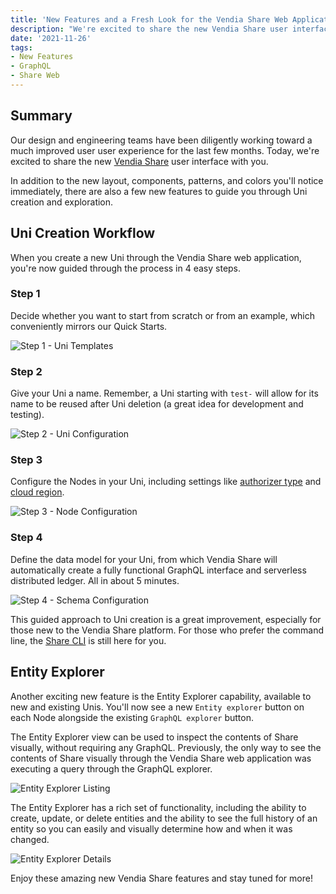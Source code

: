 ```yaml
---
title: 'New Features and a Fresh Look for the Vendia Share Web Application'
description: "We're excited to share the new Vendia Share user interface with you"
date: '2021-11-26'
tags:
- New Features
- GraphQL
- Share Web
---
```


## Summary

Our design and engineering teams have been diligently working toward a much improved user user experience for the last few months.  Today, we're excited to share the new [Vendia Share](https://share.vendia.net/) user interface with you.

In addition to the new layout, components, patterns, and colors you'll notice immediately, there are also a few new features to guide you through Uni creation and exploration.


## Uni Creation Workflow

When you create a new Uni through the Vendia Share web application, you're now guided through the process in 4 easy steps.


### Step 1

Decide whether you want to start from scratch or from an example, which conveniently mirrors our Quick Starts.

![Step 1 - Uni Templates](https://user-images.githubusercontent.com/85032783/144903327-0d9516be-30b4-499b-8ea5-a7147e17f5ac.png)

### Step 2

Give your Uni a name.  Remember, a Uni starting with `test-` will allow for its name to be reused after Uni deletion (a great idea for development and testing).



![Step 2 - Uni Configuration](https://user-images.githubusercontent.com/85032783/144903548-e00168b3-4fc1-428d-80e2-aad42974aec0.png)



### Step 3

Configure the Nodes in your Uni, including settings like [authorizer type](https://www.vendia.net/docs/share/node-access-control#how-to-set) and [cloud region](https://www.vendia.net/docs/share/cli/guide#supported-cloud-platforms-and-regions).


![Step 3 - Node Configuration](https://user-images.githubusercontent.com/85032783/144903604-8b9bed3d-c5ee-441e-9907-0c85cf5a04cb.png)


### Step 4

Define the data model for your Uni, from which Vendia Share will automatically create a fully functional GraphQL interface and serverless distributed ledger.  All in about 5 minutes.

![Step 4 - Schema Configuration](https://user-images.githubusercontent.com/85032783/144903624-11c1be90-9c69-47d8-b82a-125eb7c79d31.png)

This guided approach to Uni creation is a great improvement, especially for those new to the Vendia Share platform.  For those who prefer the command line, the [Share CLI](https://www.vendia.net/docs/share/cli/guide) is still here for you.

## Entity Explorer

Another exciting new feature is the Entity Explorer capability, available to new and existing Unis.  You'll now see a new `Entity explorer` button on each Node alongside the existing `GraphQL explorer` button.

The Entity Explorer view can be used to inspect the contents of Share visually, without requiring any GraphQL.  Previously, the only way to see the contents of Share visually through the Vendia Share web application was executing a query through the GraphQL explorer.

![Entity Explorer Listing](https://user-images.githubusercontent.com/85032783/144903649-1c627abd-7acf-47ce-ab3c-6d8549cf9794.png)

The Entity Explorer has a rich set of functionality, including the ability to create, update, or delete entities and the ability to see the full history of an entity so you can easily and visually determine how and when it was changed.

![Entity Explorer Details](https://user-images.githubusercontent.com/85032783/144903667-31896489-addd-4a98-bdcc-c58b946350fd.png)

Enjoy these amazing new Vendia Share features and stay tuned for more!
